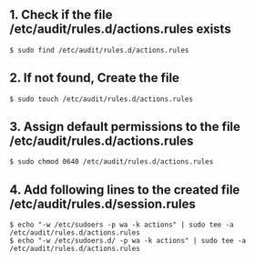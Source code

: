 ## 1. Check if the file /etc/audit/rules.d/actions.rules exists
    $ sudo find /etc/audit/rules.d/actions.rules
    
## 2. If not found, Create the file
    $ sudo touch /etc/audit/rules.d/actions.rules

## 3. Assign default permissions to the file /etc/audit/rules.d/actions.rules
    $ sudo chmod 0640 /etc/audit/rules.d/actions.rules

## 4. Add following lines to the created file /etc/audit/rules.d/session.rules
    $ echo "-w /etc/sudoers -p wa -k actions" | sudo tee -a /etc/audit/rules.d/actions.rules
    $ echo "-w /etc/sudoers.d/ -p wa -k actions" | sudo tee -a /etc/audit/rules.d/actions.rules
